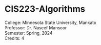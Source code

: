 # CIS223-Algorithms

College: Minnesota State University, Mankato   
Professor: Dr. Naseef Mansoor   
Semester: Spring, 2024   
Credits: 4   
